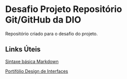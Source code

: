 # Desafio Projeto Repositório Git/GitHub da DIO

Repositório criado para o desafio do projeto.

## Links Úteis

[Sintaxe básica Markdown](https://www.markdownguide.org/basic-syntax/)

[Portifólio Design de Interfaces](https://www.figma.com/proto/gQBE93X4EcAHaLECuxZ2eI/Portf%C3%B3lio-Diogo?page-id=0%3A1&node-id=2%3A2&viewport=288%2C48%2C0.13&scaling=min-zoom&starting-point-node-id=2%3A2)
